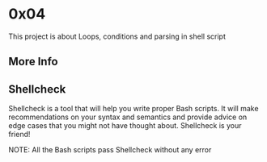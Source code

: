 # 0x04

This project is about Loops, conditions and parsing in shell script

## More Info

Shellcheck
-----------
Shellcheck is a tool that will help you write proper Bash scripts. It will make recommendations on your syntax and semantics and provide advice on edge cases that you might not have thought about. Shellcheck is your friend! <br>

NOTE: All the Bash scripts pass Shellcheck without any error

